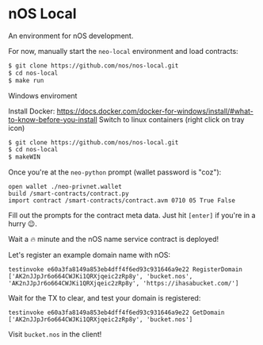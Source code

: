 # nOS Local

An environment for nOS development.

For now, manually start the `neo-local` environment and load contracts:

```sh
$ git clone https://github.com/nos/nos-local.git
$ cd nos-local
$ make run
```

Windows enviroment

Install Docker: https://docs.docker.com/docker-for-windows/install/#what-to-know-before-you-install
Switch to linux containers (right click on tray icon)

```sh
$ git clone https://github.com/nos/nos-local.git
$ cd nos-local
$ makeWIN
```

Once you're at the `neo-python` prompt (wallet password is "coz"):

```
open wallet ./neo-privnet.wallet
build /smart-contracts/contract.py
import contract /smart-contracts/contract.avm 0710 05 True False
```

Fill out the prompts for the contract meta data. Just hit `[enter]` if you're in a hurry 😉.

Wait a 🔥 minute and the nOS name service contract is deployed!

Let's register an example domain name with nOS:

```
testinvoke e60a3fa8149a853eb4dff4f6ed93c931646a9e22 RegisterDomain ['AK2nJJpJr6o664CWJKi1QRXjqeic2zRp8y', 'bucket.nos', 'AK2nJJpJr6o664CWJKi1QRXjqeic2zRp8y', 'https://ihasabucket.com/']
```

Wait for the TX to clear, and test your domain is registered:

```
testinvoke e60a3fa8149a853eb4dff4f6ed93c931646a9e22 GetDomain ['AK2nJJpJr6o664CWJKi1QRXjqeic2zRp8y', 'bucket.nos']
```

Visit `bucket.nos` in the client!
